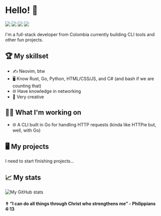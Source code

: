 # Hello! 👋
![](https://img.shields.io/badge/rust-red?style=for-the-badge&logo=rust)
![](https://img.shields.io/badge/html-orange?style=for-the-badge&logo=html5&logoColor=white)
![](https://img.shields.io/badge/javascript-yellow?style=for-the-badge&logo=javascript&logoColor=white)
![](https://img.shields.io/badge/go-21bbff?style=for-the-badge&logo=go&logoColor=white)

I'm a full-stack developer from Colombia currently building CLI tools and other fun projects.

## 🏆 My skillset
- ✍️ Neovim, btw
- 🖥️ Know Rust, Go, Python, HTML/CSS/JS, and C# (and bash if we are counting that)
- 🌐 Have knowledge in networking
- 📕 Very creative

## 🧑‍💻 What I'm working on
- 🌐 A CLI built in Go for handling HTTP requests (kinda like HTTPie but, well, with Go)

## 🖥️ My projects
I need to start finishing projects...

## 📈 My stats
![My GitHub stats](https://github-readme-stats.vercel.app/api?username=sxnt7x&theme=nord&hide=prs&hide_border=true&bg_color=00000000)

#### ✝️ “I can do all things through Christ who strengthens me” - Philippians 4:13
